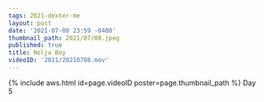 ```yaml
---
tags: 2021-dexter-me
layout: post
date: '2021-07-08 23:59 -0400'
thumbnail_path: 2021/07/08.jpeg
published: true
title: Nolja Boy
videoID: '2021/20210708.mov'
---
```


{% include aws.html id=page.videoID poster=page.thumbnail_path %}
Day 5